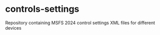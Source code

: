 # controls-settings
Repository containing MSFS 2024 control settings XML files for different devices
